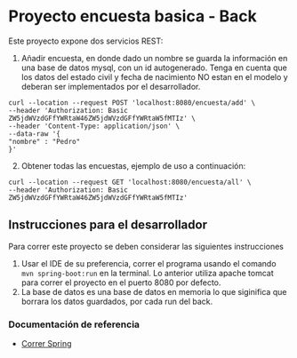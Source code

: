 # Proyecto encuesta basica - Back

Este proyecto expone dos servicios REST:

1. Añadir encuesta, en donde dado un nombre se guarda la información en una base de datos mysql, con un id autogenerado. Tenga en cuenta que los datos del estado civil y fecha de nacimiento NO estan en el modelo y deberan ser implementados por el desarrollador.

```
curl --location --request POST 'localhost:8080/encuesta/add' \
--header 'Authorization: Basic ZW5jdWVzdGFfYWRtaW46ZW5jdWVzdGFfYWRtaW5fMTIz' \
--header 'Content-Type: application/json' \
--data-raw '{
"nombre" : "Pedro"
}'
```

2. Obtener todas las encuestas, ejemplo de uso a continuación:
```
curl --location --request GET 'localhost:8080/encuesta/all' \
--header 'Authorization: Basic ZW5jdWVzdGFfYWRtaW46ZW5jdWVzdGFfYWRtaW5fMTIz'
```

## Instrucciones para el desarrollador
Para correr este proyecto se deben considerar las siguientes instrucciones
1. Usar el IDE de su preferencia, correr el programa usando el comando `mvn spring-boot:run` en la terminal. Lo anterior utiliza apache tomcat para correr el proyecto en el puerto 8080 por defecto.
2. La base de datos es una base de datos en memoria lo que siginifica que borrara los datos guardados, por cada run del back.

### Documentación de referencia

* [Correr Spring](https://docs.spring.io/spring-boot/docs/2.6.0/reference/htmlsingle/#getting-started.first-application.run)

